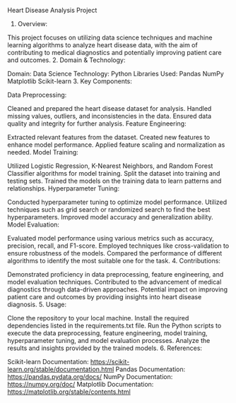 Heart Disease Analysis Project

1. Overview:

This project focuses on utilizing data science techniques and machine learning algorithms to analyze heart disease data, with the aim of contributing to medical diagnostics and potentially improving patient care and outcomes.
2. Domain & Technology:

Domain: Data Science
Technology: Python
Libraries Used:
Pandas
NumPy
Matplotlib
Scikit-learn
3. Key Components:

Data Preprocessing:

Cleaned and prepared the heart disease dataset for analysis.
Handled missing values, outliers, and inconsistencies in the data.
Ensured data quality and integrity for further analysis.
Feature Engineering:

Extracted relevant features from the dataset.
Created new features to enhance model performance.
Applied feature scaling and normalization as needed.
Model Training:

Utilized Logistic Regression, K-Nearest Neighbors, and Random Forest Classifier algorithms for model training.
Split the dataset into training and testing sets.
Trained the models on the training data to learn patterns and relationships.
Hyperparameter Tuning:

Conducted hyperparameter tuning to optimize model performance.
Utilized techniques such as grid search or randomized search to find the best hyperparameters.
Improved model accuracy and generalization ability.
Model Evaluation:

Evaluated model performance using various metrics such as accuracy, precision, recall, and F1-score.
Employed techniques like cross-validation to ensure robustness of the models.
Compared the performance of different algorithms to identify the most suitable one for the task.
4. Contributions:

Demonstrated proficiency in data preprocessing, feature engineering, and model evaluation techniques.
Contributed to the advancement of medical diagnostics through data-driven approaches.
Potential impact on improving patient care and outcomes by providing insights into heart disease diagnosis.
5. Usage:

Clone the repository to your local machine.
Install the required dependencies listed in the requirements.txt file.
Run the Python scripts to execute the data preprocessing, feature engineering, model training, hyperparameter tuning, and model evaluation processes.
Analyze the results and insights provided by the trained models.
6. References:

Scikit-learn Documentation: https://scikit-learn.org/stable/documentation.html
Pandas Documentation: https://pandas.pydata.org/docs/
NumPy Documentation: https://numpy.org/doc/
Matplotlib Documentation: https://matplotlib.org/stable/contents.html
